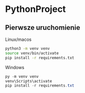 # PythonProject
 
## Pierwsze uruchomienie
 
Linux/macos
```bash
python3 -m venv venv
source venv/bin/activate
pip install -r requirements.txt
```
 
Windows
```powershell
py -m venv venv
venv\Scripts\activate
pip install -r requirements.txt
```

<!--#git status
#aby zapisać 2 korki:
#1 git add[nazwa pliku] git add . <-wszystko
#2 git commit + -m[wiadomość]
#git log - historia commitów
#git push origin main
#git checkout - pozwala na przełączanie się miedzy branchami
>